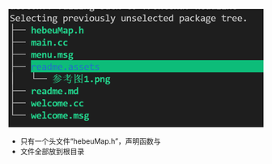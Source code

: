 ![image-20211212185252018](总体设计.assets/image-20211212185252018.png)

* 只有一个头文件“hebeuMap.h”，声明函数与
* 文件全部放到根目录

